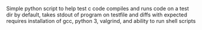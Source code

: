Simple python script to help test c code
compiles and runs code on a test dir
by default, takes stdout of program on testfile and diffs with expected
requires installation of gcc, python 3, valgrind, and ability to run shell scripts
